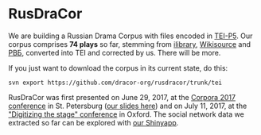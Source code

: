 # RusDraCor

We are building a Russian Drama Corpus with files encoded in
[TEI-P5](http://www.tei-c.org/Guidelines/P5/). Our corpus comprises **74 plays**
so far, stemming from [ilibrary](http://ilibrary.ru/),
[Wikisource](https://ru.wikisource.org/) and [РВБ](http://rvb.ru/), converted
into TEI and corrected by us. There will be more.

If you just want to download the corpus in its current state, do this:

`svn export https://github.com/dracor-org/rusdracor/trunk/tei`

RusDraCor was first presented on June 29, 2017, at the [Corpora 2017
conference](https://events.spbu.ru/events/anons/corpora-2017/?lang=Eng) in St.
Petersburg ([our slides here](https://dlina.github.io/presentations/2017-spb/))
and on July 11, 2017, at the ["Digitizing the stage"
conference](https://digitizingthestage.wordpress.com/) in Oxford. The social
network data we extracted so far can be explored with [our
Shinyapp](https://rusdracor.shinyapps.io/showcase/).
